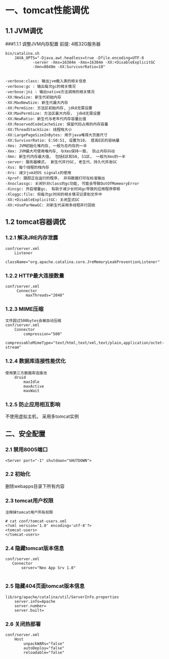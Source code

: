 #  一、tomcat性能调优
## 1.1 JVM调优
###1.1.1 调整JVM内存配置
前提: 4核32G服务器  

```
bin/catalina.sh
    JAVA_OPTS="-Djava.awt.headless=true -Dfile.encoding=UTF-8
            -server -Xms=16384m -Xmx=16384m -XX:+DisableExplicitGC
            -Xmn=8048m -XX:SurvivorRatio=10"


-verbose:class: 输出jvm载入类的相关信息
-verbose:gc : 输出每次gc的相关情况
-verbose:jni : 输出native方法调用的相关情况
-XX:NewSize: 新生代初始内存
-XX:MaxNewSize: 新生代最大内存
-XX:PermSize: 方法区初始内存, jdk8无需设置
-XX:MaxPermSize: 方法区最大内存， jdk8无需设置
-XX:NewRatio: 新生代与老年代内存容量比值
-XX:ReservedCodeCacheSize: 保留代码占用的内存容量
-XX:ThreadStackSize: 线程栈大小
-XX:LargePageSizeInBytes: 用于java堆得大页面尺寸
-XX:SurvivorRatio: E:S0:S1, 设置为10， 提高E区的容纳量
-Xms: JVM初始化堆内存, 一般为总内存的一半
-Xmx: JVM最大可使用堆内存, 与Xms保持一致， 防止内存抖动
-Xmn: 新生代内存最大值， 包括E区和S0, S1区， 一般为Xms的一半
-server: 服务器模式， 新生代并行GC, 老生代、持久代并发GC
-Xss: 每个线程的栈内存
-Xrs: 减少jvm对OS signals的使用
-Xprof: 跟踪正在运行的程序， 并将数据打印在标准输出
-Xnoclassgc: 关闭针对class的gc功能, 可能会导致OutOfMomeoryError
-Xincgc: 开启增量gc， 有助于减少长时间gc导致的应用程序停顿
-Xloggc:file: 将每次gc时间的相关情况记录到文件中
-XX:+DisableExplicitGC: 关闭显式GC
-XX:+UseParNewGC: 对新生代采用多线程并行回收

```
## 1.2 tomcat容器调优
### 1.2.1 解决JRE内存泄露
```
conf/server.xml
    Listener 
        className="org.apache.catalina.core.JreMemoryLeakPreventionListener"
```
### 1.2.2 HTTP最大连接数量
```
conf/server.xml
     Connector
         maxThreads="2048"
```
### 1.2.3 MIME压缩
```
文件超过500bytes会被自动压缩
conf/server.xml
    Connector
        compression="500"
        compressableMimeType="text/html,text/xml,text/plain,application/octet-stream"
```
### 1.2.4 数据库连接性能优化
```
使用第三方数据库连接池
    druid
        maxIdle
        maxActive
        maxWait
```
### 1.2.5 防止应用相互影响

不使用虚拟主机， 采用多tomcat实例


## 二、安全配置
### 2.1 禁用8005端口 
```<Server port="-1" shutdown="SHUTDOWN">```
### 2.2 初始化
删除webapps目录下所有内容 

### 2.3 tomcat用户权限
```
注释掉tomcat用户所有权限

# cat conf/tomcat-users.xml
<?xml version='1.0' encoding='utf-8'?>
<tomcat-users>
</tomcat-users>
```
### 2.4 隐藏tomcat版本信息
```
conf/server.xml
   Connector
       server="Neo App Srv 1.0"
 
```
### 2.5 隐藏404页面tomcat版本信息
```
lib/org/apache/catalina/util/ServerInfo.properties
    server.info=Apache
    server.number=
    server.built=
```
### 2.6 关闭热部署
```
conf/server.xml
	Host
		unpackWARs="false" 
		autoDeploy="false"  
		reloadable="false" 
```
